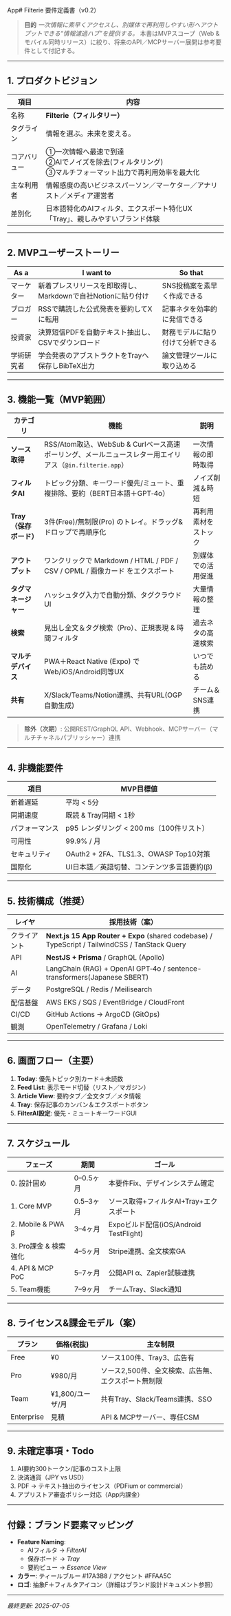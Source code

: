 App# Filterie 要件定義書（v0.2）

> **目的**
> *一次情報に素早くアクセスし、別媒体で再利用しやすい形へアウトプットできる“情報濾過ハブ”を提供する。*
> 本書はMVPスコープ（Web & モバイル同時リリース）に絞り、将来のAPI／MCPサーバー展開は参考要件として付記する。

---

## 1. プロダクトビジョン
| 項目 | 内容 |
|------|------|
| 名称 | **Filterie（フィルタリー）** |
| タグライン | 情報を選ぶ。未来を変える。 |
| コアバリュー | ①一次情報へ最速で到達<br>②AIでノイズを除去(フィルタリング)<br>③マルチフォーマット出力で再利用効率を最大化 |
| 主な利用者 | 情報感度の高いビジネスパーソン／マーケター／アナリスト／メディア運営者 |
| 差別化 | 日本語特化のAIフィルタ、エクスポート特化UX「Tray」、親しみやすいブランド体験 |

---

## 2. MVPユーザーストーリー
| As a | I want to | So that |
|------|-----------|---------|
| マーケター | 新着プレスリリースを即取得し、Markdownで自社Notionに貼り付け | SNS投稿案を素早く作成できる |
| ブロガー | RSSで購読した公式発表を要約してXに転用 | 記事ネタを効率的に発信できる |
| 投資家 | 決算短信PDFを自動テキスト抽出し、CSVでダウンロード | 財務モデルに貼り付けて分析できる |
| 学術研究者 | 学会発表のアブストラクトをTrayへ保存しBibTeX出力 | 論文管理ツールに取り込める |

---

## 3. 機能一覧（MVP範囲）
| カテゴリ | 機能 | 説明 |
|----------|------|------|
| **ソース取得** | RSS/Atom取込、WebSub & Curlベース高速ポーリング、メールニュースレター用エイリアス（`@in.filterie.app`） | 一次情報の即時取得 |
| **フィルタAI** | トピック分類、キーワード優先/ミュート、重複排除、要約（BERT日本語＋GPT‑4o） | ノイズ削減＆時短 |
| **Tray（保存ボード）** | 3件(Free)/無制限(Pro) のトレイ。ドラッグ&ドロップで再順序化 | 再利用素材をストック |
| **アウトプット** | ワンクリックで Markdown / HTML / PDF / CSV / OPML / 画像カード をエクスポート | 別媒体での活用促進 |
| **タグマネージャー** | ハッシュタグ入力で自動分類、タグクラウドUI | 大量情報の整理 |
| **検索** | 見出し全文＆タグ検索（Pro）、正規表現 & 時間フィルタ | 過去ネタの高速検索 |
| **マルチデバイス** | PWA＋React Native (Expo) でWeb/iOS/Android同等UX | いつでも読める |
| **共有** | X/Slack/Teams/Notion連携、共有URL(OGP自動生成) | チーム＆SNS連携 |

> **除外（次期）**: 公開REST/GraphQL API、Webhook、MCPサーバー（マルチチャネルパブリッシャー）連携

---

## 4. 非機能要件
| 項目 | MVP目標値 |
|------|-----------|
| 新着遅延 | 平均 < 5分 |
| 同期速度 | 既読 & Tray同期 < 1秒 |
| パフォーマンス | p95 レンダリング < 200 ms（100件リスト） |
| 可用性 | 99.9% / 月 |
| セキュリティ | OAuth2 + 2FA、TLS1.3、OWASP Top10対策 |
| 国際化 | UI日本語／英語切替、コンテンツ多言語要約(β) |

---

## 5. 技術構成（推奨）
| レイヤ | 採用技術（案） |
|--------|---------------|
| クライアント | **Next.js 15 App Router + Expo** (shared codebase) / TypeScript / TailwindCSS / TanStack Query |
| API | **NestJS + Prisma** / GraphQL (Apollo) |
| AI | LangChain (RAG) + OpenAI GPT‑4o / sentence-transformers(Japanese SBERT) |
| データ | PostgreSQL / Redis / Meilisearch |
| 配信基盤 | AWS EKS / SQS / EventBridge / CloudFront |
| CI/CD | GitHub Actions → ArgoCD (GitOps) |
| 観測 | OpenTelemetry / Grafana / Loki |

---

## 6. 画面フロー（主要）
1. **Today**: 優先トピック別カード＋未読数
2. **Feed List**: 表示モード切替（リスト／マガジン）
3. **Article View**: 要約タブ／全文タブ／メタ情報
4. **Tray**: 保存記事のカンバン＆エクスポートボタン
5. **FilterAI設定**: 優先・ミュートキーワードGUI

---

## 7. スケジュール
| フェーズ | 期間 | ゴール |
|----------|------|-------|
| 0. 設計固め | 0–0.5ヶ月 | 本要件Fix、デザインシステム確定 |
| 1. Core MVP | 0.5–3ヶ月 | ソース取得+フィルタAI+Tray+エクスポート |
| 2. Mobile & PWA β | 3–4ヶ月 | Expoビルド配信(iOS/Android TestFlight) |
| 3. Pro課金 & 検索強化 | 4–5ヶ月 | Stripe連携、全文検索GA |
| 4. API & MCP PoC | 5–7ヶ月 | 公開API α、Zapier試験連携 |
| 5. Team機能 | 7–9ヶ月 | チームTray、Slack通知 |

---

## 8. ライセンス&課金モデル（案）
| プラン | 価格(税抜) | 主な制限 |
|--------|-----------|----------|
| Free | ¥0 | ソース100件、Tray3、広告有 |
| Pro | ¥980/月 | ソース2,500件、全文検索、広告無、エクスポート無制限 |
| Team | ¥1,800/ユーザ/月 | 共有Tray、Slack/Teams連携、SSO |
| Enterprise | 見積 | API & MCPサーバー、専任CSM |

---

## 9. 未確定事項・Todo
1. AI要約300トークン/記事のコスト上限
2. 決済通貨（JPY vs USD）
3. PDF → テキスト抽出のライセンス（PDFium or commercial）
4. アプリストア審査ポリシー対応（App内課金）

---

## 付録：ブランド要素マッピング
- **Feature Naming**:
  - AIフィルタ → *FilterAI*
  - 保存ボード → *Tray*
  - 要約ビュー → *Essence View*
- **カラー**: ティールブルー #17A3B8 / アクセント #FFAA5C
- **ロゴ**: 抽象F＋フィルタアイコン（詳細はブランド設計ドキュメント参照）

---

*最終更新: 2025-07-05*
